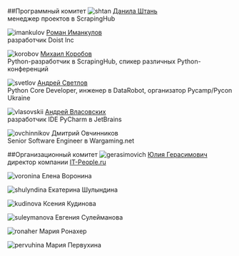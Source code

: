 
##Программный комитет
![shtan](http://dropbucket.ru/pycon/shtan) [Данила Штань](http://ru.linkedin.com/pub/danila-shtan/38/57/842)<br>менеджер проектов в ScrapingHub

![imankulov](http://dropbucket.ru/pyconru/imankulov) [Роман Иманкулов](http://www.linkedin.com/pub/roman-imankulov/44/761/910)<br>разработчик Doist Inc

![korobov](http://dropbucket.ru/pyconru/korobov) [Михаил Коробов](http://kmike.ru/)<br>Python-разработчик в ScrapingHub, спикер различных Python-конференций

![svetlov](http://dropbucket.ru/pyconru/svetlov) [Андрей Светлов](http://www.linkedin.com/pub/andrew-svetlov/59/b1/586)<br>Python Core Developer, инженер в DataRobot, организатор Pycamp/Pycon Ukraine

![vlasovskii](https://img-fotki.yandex.ru/get/56796/121639917.dc/0_14bbaf_3f642a40_orig) [Андрей Власовских](http://pirx.ru)<br> разработчик IDE PyCharm в JetBrains

![ovchinnikov](https://img-fotki.yandex.ru/get/41138/121639917.dc/0_14bbae_d29aa7cc_orig) Дмитрий Овчинников<br>Senior Software Engineer в Wargaming.net

##Организационный комитет
![gerasimovich](http://dropbucket.ru/gerasimovich1) [Юлия Герасимович](http://www.linkedin.com/pub/yulia-gerasimovich/50/623/266)<br>директор компании [IT-People.ru](http://it-people.ru/)

![voronina](http://dropbucket.ru/pycon/voronina) Елена Воронина

![shulyndina](http://dropbucket.ru/shulyndina) Екатерина Шулындина

![kudinova](http://dropbucket.ru/kudinova) Ксения Кудинова

![suleymanova](http://dropbucket.ru/suleymanova) Евгения Сулейманова

![ronaher](http://dropbucket.ru/ronaher2) Мария Ронахер

![pervuhina](http://dropbucket.ru/pervuhina) Мария Первухина


